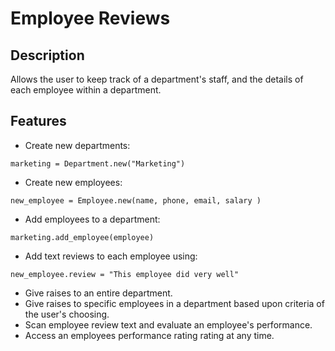 # Employee Reviews

## Description

Allows the user to keep track of a department's staff, and the details of each employee within a department.

## Features

* Create new departments:
```
marketing = Department.new("Marketing")
```
* Create new employees:
```
new_employee = Employee.new(name, phone, email, salary )
```
* Add employees to a department:
```
marketing.add_employee(employee)
```
* Add text reviews to each employee using:
```
new_employee.review = "This employee did very well"
```
* Give raises to an entire department.
* Give raises to specific employees in a department based upon criteria of the user's choosing.
* Scan employee review text and evaluate an employee's performance.
* Access an employees performance rating rating at any time.
